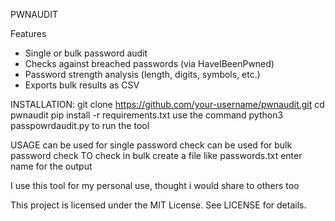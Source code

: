  PWNAUDIT

 Features
- Single or bulk password audit
- Checks against breached passwords (via HaveIBeenPwned)
- Password strength analysis (length, digits, symbols, etc.)
- Exports bulk results as CSV

INSTALLATION:
git clone https://github.com/your-username/pwnaudit.git
cd pwnaudit
pip install -r requirements.txt
use the command python3 passpowrdaudit.py to run the tool


USAGE
can be used for single password check
can be used for bulk password check
TO check in bulk create a file like passwords.txt
enter name for the output

I use this tool for my personal use, thought i would share to others too


This project is licensed under the MIT License. See LICENSE for details.



